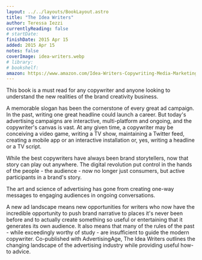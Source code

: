 ```yaml
---
layout: ../../layouts/BookLayout.astro
title: "The Idea Writers"
author: Teressa Iezzi
currentlyReading: false
# startDate:
finishDate: 2015 Apr 15
added: 2015 Apr 15
notes: false
coverImage: idea-writers.webp
# library: 
# bookshelf:
amazon: https://www.amazon.com/Idea-Writers-Copywriting-Media-Marketing/dp/0230613888
---
```


This book is a must read for any copywriter and anyone looking to understand the new realities of the brand creativity business.

A memorable slogan has been the cornerstone of every great ad campaign. In the past, writing one great headline could launch a career. But today's advertising campaigns are interactive, multi-platform and ongoing, and the copywriter's canvas is vast. At any given time, a copywriter may be conceiving a video game, writing a TV show, maintaining a Twitter feed, creating a mobile app or an interactive installation or, yes, writing a headline or a TV script.

While the best copywriters have always been brand storytellers, now that story can play out anywhere. The digital revolution put control in the hands of the people - the audience - now no longer just consumers, but active participants in a brand's story.

The art and science of advertising has gone from creating one-way messages to engaging audiences in ongoing conversations.

A new ad landscape means new opportunities for writers who now have the incredible opportunity to push brand narrative to places it's never been before and to actually create something so useful or entertaining that it generates its own audience. It also means that many of the rules of the past - while exceedingly worthy of study - are insufficient to guide the modern copywriter. Co-published with AdvertisingAge, The Idea Writers outlines the changing landscape of the advertising industry while providing useful how-to advice.  
